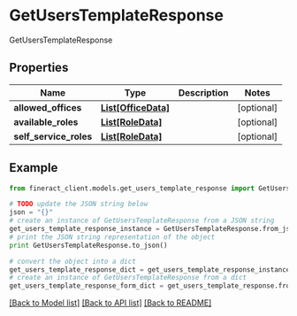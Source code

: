 # GetUsersTemplateResponse

GetUsersTemplateResponse

## Properties

Name | Type | Description | Notes
------------ | ------------- | ------------- | -------------
**allowed_offices** | [**List[OfficeData]**](OfficeData.md) |  | [optional] 
**available_roles** | [**List[RoleData]**](RoleData.md) |  | [optional] 
**self_service_roles** | [**List[RoleData]**](RoleData.md) |  | [optional] 

## Example

```python
from fineract_client.models.get_users_template_response import GetUsersTemplateResponse

# TODO update the JSON string below
json = "{}"
# create an instance of GetUsersTemplateResponse from a JSON string
get_users_template_response_instance = GetUsersTemplateResponse.from_json(json)
# print the JSON string representation of the object
print GetUsersTemplateResponse.to_json()

# convert the object into a dict
get_users_template_response_dict = get_users_template_response_instance.to_dict()
# create an instance of GetUsersTemplateResponse from a dict
get_users_template_response_form_dict = get_users_template_response.from_dict(get_users_template_response_dict)
```
[[Back to Model list]](../README.md#documentation-for-models) [[Back to API list]](../README.md#documentation-for-api-endpoints) [[Back to README]](../README.md)


